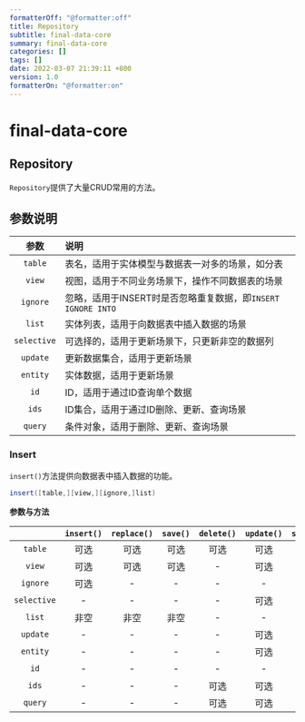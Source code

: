 ```yaml
---
formatterOff: "@formatter:off"
title: Repository
subtitle: final-data-core 
summary: final-data-core
categories: [] 
tags: [] 
date: 2022-03-07 21:39:11 +800 
version: 1.0
formatterOn: "@formatter:on"
---
```


# final-data-core

## Repository

`Repository`提供了大量CRUD常用的方法。

## 参数说明

|     参数      | 说明                                          |
|:-----------:|:--------------------------------------------|
|   `table`   | 表名，适用于实体模型与数据表一对多的场景，如分表                    |
|   `view`    | 视图，适用于不同业务场景下，操作不同数据表的场景                    |
|  `ignore`   | 忽略，适用于INSERT时是否忽略重复数据，即`INSERT IGNORE INTO` |
|   `list`    | 实体列表，适用于向数据表中插入数据的场景                        |
| `selective` | 可选择的，适用于更新场景下，只更新非空的数据列                     |
|  `update`   | 更新数据集合，适用于更新场景                              |
|  `entity`   | 实体数据，适用于更新场景                                |
|    `id`     | ID，适用于通过ID查询单个数据                            |
|    `ids`    | ID集合，适用于通过ID删除、更新、查询场景                      |
|   `query`   | 条件对象，适用于删除、更新、查询场景                          |


### Insert

`insert()`方法提供向数据表中插入数据的功能。

```java
insert([table,][view,][ignore,]list)
```


**参数与方法**

|             | `insert()` | `replace()` | `save()` | `delete()` | `update()` | `select()` | `selectOne()` | `selectIds()` |
|:-----------:|:----------:|:-----------:|:--------:|:----------:|:----------:|:----------:|:-------------:|:-------------:|
|   `table`   |     可选     |     可选      |    可选    |     可选     |     可选     |     可选     |      可选       |      可选       |
|   `view`    |     可选     |     可选      |    可选    |     -      |     可选     |     可选     |      可选       |       -       |
|  `ignore`   |     可选     |      -      |    -     |     -      |     -      |     -      |       -       |       -       |
| `selective` |     -      |      -      |    -     |     -      |     可选     |     -      |       -       |       -       |
|   `list`    |     非空     |     非空      |    非空    |     -      |     -      |     -      |       -       |       -       |
|  `update`   |     -      |      -      |    -     |     -      |     可选     |     -      |       -       |       -       |
|  `entity`   |     -      |      -      |    -     |     -      |     可选     |     -      |       -       |       -       |
|    `id`     |     -      |      -      |    -     |     -      |     -      |     -      |      可选       |       -       |
|    `ids`    |     -      |      -      |    -     |     可选     |     可选     |     可选     |       -       |      可选       |
|   `query`   |     -      |      -      |    -     |     可选     |     可选     |     可选     |      可选       |      可选       |

